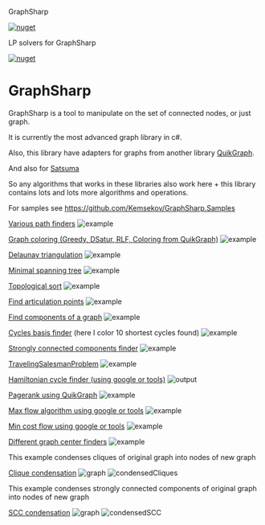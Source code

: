 GraphSharp

[![nuget](https://img.shields.io/nuget/v/Kemsekov.GraphSharp.svg)](https://www.nuget.org/packages/Kemsekov.GraphSharp/) 

LP solvers for GraphSharp

[![nuget](https://img.shields.io/nuget/v/Kemsekov.GraphSharp.svg)](https://www.nuget.org/packages/Kemsekov.GraphSharp.GoogleOrTools) 

# GraphSharp
GraphSharp is a tool to manipulate on the set of connected nodes, or just graph. 

It is currently the most advanced graph library in c#.

Also, this library have adapters for graphs from another library [QuikGraph](https://github.com/KeRNeLith/QuikGraph).

And also for [Satsuma](https://github.com/unchase/Unchase.Satsuma)

So any algorithms that works in these libraries also work here + this library contains lots and lots more algorithms and operations.

For samples see https://github.com/Kemsekov/GraphSharp.Samples

[Various path finders](https://github.com/Kemsekov/GraphSharp.Samples/tree/main/samples/FindPathByMeetInTheMiddle)
![example](https://github.com/Kemsekov/GraphSharp/assets/57869319/e54d8439-e14e-4560-a89d-80d1e19e00e7)


[Graph coloring (Greedy, DSatur, RLF, Coloring from QuikGraph)](https://github.com/Kemsekov/GraphSharp.Samples/tree/main/samples/GraphColoring)
![example](https://github.com/Kemsekov/GraphSharp/assets/57869319/e0f6ffc0-ca7b-4b57-9ff9-748a6efd2fd4)


[Delaunay triangulation](https://github.com/Kemsekov/GraphSharp.Samples/tree/main/samples/DelaunayTriangulation)
![example](https://user-images.githubusercontent.com/57869319/174455462-f0a7b769-33b8-47b9-b6a6-2936c02f4cbb.jpg)

[Minimal spanning tree](https://github.com/Kemsekov/GraphSharp.Samples/tree/main/samples/Tree)
![example](https://github.com/Kemsekov/GraphSharp/assets/57869319/b136945c-a163-4a9d-9bb2-07358a4bc1c7)

[Topological sort](https://github.com/Kemsekov/GraphSharp.Samples/tree/main/samples/TopologicalSort)
![example](https://user-images.githubusercontent.com/57869319/174638380-b39624b7-8c99-4544-a69b-f99f589d72b4.jpg)

[Find articulation points](https://github.com/Kemsekov/GraphSharp.Samples/tree/main/samples/ArticulationPointsFinder)
![example](https://user-images.githubusercontent.com/57869319/176494620-2cb92342-aa2d-432f-bfc6-ca503017464d.jpg)

[Find components of a graph](https://github.com/Kemsekov/GraphSharp.Samples/tree/main/samples/FindComponents)
![example](https://user-images.githubusercontent.com/57869319/176998046-e1ba18c7-9f11-4b9d-bd2f-54537d5d4a0a.jpg)

[Cycles basis finder](https://github.com/Kemsekov/GraphSharp.Samples/tree/main/samples/CycleFinder) (here I color 10 shortest cycles found)
![example](https://user-images.githubusercontent.com/57869319/179674538-142bf36b-e760-49d8-9ed6-eed3c512e907.jpg)

[Strongly connected components finder](https://github.com/Kemsekov/GraphSharp.Samples/tree/main/samples/StronglyComponentsFinder)
![example](https://user-images.githubusercontent.com/57869319/181353679-86969151-e88e-4600-8db1-8d9e361e96ce.jpg)

[TravelingSalesmanProblem](https://github.com/Kemsekov/GraphSharp.Samples/tree/main/samples/TravelingSalesmanProblem)
![example](https://user-images.githubusercontent.com/57869319/183226714-827188f0-2f34-4a99-b90d-c6937c5dd41f.jpg)

[Hamiltonian cycle finder (using google or tools)](https://github.com/Kemsekov/GraphSharp.Samples/tree/main/samples/HamiltonianCycle)
![output](https://github.com/Kemsekov/GraphSharp/assets/57869319/cb861151-1a75-461a-a4ed-33b0e582fc93)

[Pagerank using QuikGraph](https://github.com/Kemsekov/GraphSharp.Samples/tree/main/samples/PageRank)
![example](https://user-images.githubusercontent.com/57869319/187511214-3963fa78-ebf5-4d84-8bac-b483ea70f4b1.jpg)

[Max flow algorithm using google or tools](https://github.com/Kemsekov/GraphSharp.Samples/tree/main/samples/MaxFlow)
![example](https://github.com/Kemsekov/GraphSharp/assets/57869319/2f4a37eb-57e4-4ff2-9665-6753c25cb73d)

[Min cost flow using google or tools](https://github.com/Kemsekov/GraphSharp.Samples/tree/main/samples/MinCostFlow)
![example](https://github.com/Kemsekov/GraphSharp/assets/57869319/ce098798-476e-4645-857d-92d3a6aba5da)

[Different graph center finders](https://github.com/Kemsekov/GraphSharp.Samples/tree/main/samples/CenterFinder)
![example](https://github.com/Kemsekov/GraphSharp/assets/57869319/3f806a34-18a9-46bb-ad18-040e96644cad)


This example condenses cliques of original graph into nodes of new graph

[Clique condensation](https://github.com/Kemsekov/GraphSharp.Samples/tree/main/samples/CondenseCliques)
![graph](https://github.com/Kemsekov/GraphSharp/assets/57869319/068f4855-d432-404c-b20e-a3835499ca38)
![condensedCliques](https://github.com/Kemsekov/GraphSharp/assets/57869319/7a8c69f3-e25d-4a9f-9ac6-1f60f902b1c9)

This example condenses strongly connected components of original graph into nodes of new graph

[SCC condensation](https://github.com/Kemsekov/GraphSharp.Samples/tree/main/samples/CondenseSCC)
![graph](https://github.com/Kemsekov/GraphSharp/assets/57869319/6cf1aaff-e776-48e0-8300-c3f50888535b)
![condensedSCC](https://github.com/Kemsekov/GraphSharp/assets/57869319/ab553e2c-9149-4dd4-a27c-5d30ffcb5a16)


